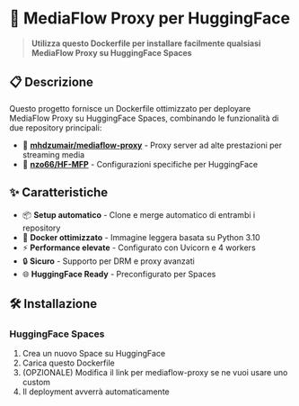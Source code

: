 # 🚀 MediaFlow Proxy per HuggingFace

> **Utilizza questo Dockerfile per installare facilmente qualsiasi MediaFlow Proxy su HuggingFace Spaces**

## 📋 Descrizione

Questo progetto fornisce un Dockerfile ottimizzato per deployare MediaFlow Proxy su HuggingFace Spaces, combinando le funzionalità di due repository principali:

- 🎯 **[mhdzumair/mediaflow-proxy](https://github.com/mhdzumair/mediaflow-proxy)** - Proxy server ad alte prestazioni per streaming media
- 🔧 **[nzo66/HF-MFP](https://github.com/nzo66/HF-MFP)** - Configurazioni specifiche per HuggingFace

## ✨ Caratteristiche

- 📦 **Setup automatico** - Clone e merge automatico di entrambi i repository
- 🐳 **Docker ottimizzato** - Immagine leggera basata su Python 3.10
- ⚡ **Performance elevate** - Configurato con Uvicorn e 4 workers
- 🔒 **Sicuro** - Supporto per DRM e proxy avanzati
- 🌐 **HuggingFace Ready** - Preconfigurato per Spaces

## 🛠️ Installazione

### HuggingFace Spaces
1. Crea un nuovo Space su HuggingFace
2. Carica questo Dockerfile
3. (OPZIONALE) Modifica il link per mediaflow-proxy se ne vuoi usare uno custom
4. Il deployment avverrà automaticamente

